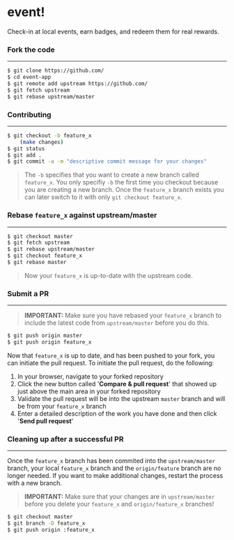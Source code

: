 # event!
Check-in at local events, earn badges, and redeem them for real rewards.

### Fork the code
------------------

``` bash
$ git clone https://github.com/
$ cd event-app
$ git remote add upstream https://github.com/
$ git fetch upstream
$ git rebase upstream/master
```

### Contributing
-----------------

``` bash
$ git checkout -b feature_x
    (make changes)
$ git status
$ git add . 
$ git commit -a -m "descriptive commit message for your changes"
```
> The `-b` specifies that you want to create a new branch called `feature_x`.  You only specifiy `-b` the first time you checkout because you are creating a new branch. Once the `feature_x` branch exists you can later switch to it with only `git checkout feature_x`.

### Rebase `feature_x` against upstream/master
-----------------------------------------------

``` bash
$ git checkout master
$ git fetch upstream
$ git rebase upstream/master
$ git checkout feature_x
$ git rebase master
```

> Now your `feature_x` is up-to-date with the upstream code.


### Submit a PR
---------------

> **IMPORTANT:** Make sure you have rebased your `feature_x` branch to include the latest code from `upstream/master` before you do this.

``` bash
$ git push origin master
$ git push origin feature_x
```

Now that `feature_x` is up to date, and has been pushed to your fork, you can initiate the pull request.
To initiate the pull request, do the following:

1. In your browser, navigate to your forked repository
2. Click the new button called '**Compare & pull request**' that showed up just above the main area in your forked repository
3. Validate the pull request will be into the upstream `master` branch and will be from your `feature_x` branch
4. Enter a detailed description of the work you have done and then click '**Send pull request**'

### Cleaning up after a successful PR
--------------------------------------

Once the `feature_x` branch has been commited into the `upstream/master` branch, your local `feature_x` branch and the `origin/feature` branch are no longer needed.  If you want to make additional changes, restart the process with a new branch.

> **IMPORTANT:** Make sure that your changes are in `upstream/master` before you delete your `feature_x` and `origin/feature_x` branches!

``` bash
$ git checkout master
$ git branch -D feature_x
$ git push origin :feature_x
```
